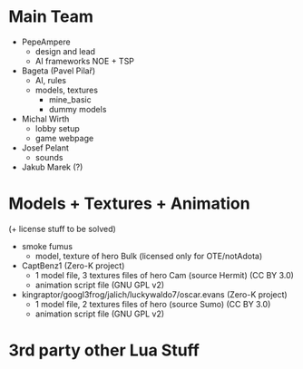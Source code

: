 Main Team
=========

* PepeAmpere
	- design and lead
	- AI frameworks NOE + TSP
* Bageta (Pavel Pilař)
	- AI, rules
	- models, textures
		- mine_basic
		- dummy models
* Michal Wirth
	- lobby setup
	- game webpage
* Josef Pelant
	- sounds
* Jakub Marek (?)

Models + Textures + Animation
=============================
(+ license stuff to be solved)

* smoke fumus
	- model, texture of hero Bulk (licensed only for OTE/notAdota)
* CaptBenz1 (Zero-K project)
	- 1 model file, 3 textures files of hero Cam (source Hermit) (CC BY 3.0)
	- animation script file (GNU GPL v2)
* kingraptor/googl3frog/jalich/luckywaldo7/oscar.evans (Zero-K project)
	- 1 model file, 2 textures files of hero (source Sumo) (CC BY 3.0)
	- animation script file (GNU GPL v2)

3rd party other Lua Stuff
=========================
